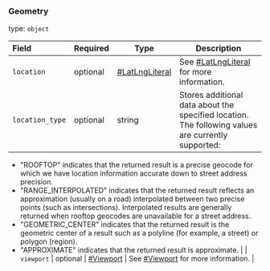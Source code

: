 <!--- This is a generated file, do not edit! -->
<!--- [START maps_http_schema_geometry] -->
<h3 class="schema-object" id="Geometry">Geometry</h3>

type: `object`

| Field           | Required | Type                                               | Description                                                                                                                                                                                                                                                                                                                                                                                                                                                                                                                                                                                                                                                                                                                                                                       |
| :-------------- | -------- | -------------------------------------------------- | --------------------------------------------------------------------------------------------------------------------------------------------------------------------------------------------------------------------------------------------------------------------------------------------------------------------------------------------------------------------------------------------------------------------------------------------------------------------------------------------------------------------------------------------------------------------------------------------------------------------------------------------------------------------------------------------------------------------------------------------------------------------------------- |
| `location`      | optional | [#LatLngLiteral](##LatLngLiteral "#LatLngLiteral") | See [#LatLngLiteral](##LatLngLiteral "#LatLngLiteral") for more information.                                                                                                                                                                                                                                                                                                                                                                                                                                                                                                                                                                                                                                                                                                      |
| `location_type` | optional | string                                             | Stores additional data about the specified location. The following values are currently supported:

-   "ROOFTOP" indicates that the returned result is a precise geocode for which we have location information accurate down to street address precision.
-   "RANGE_INTERPOLATED" indicates that the returned result reflects an approximation (usually on a road) interpolated between two precise points (such as intersections). Interpolated results are generally returned when rooftop geocodes are unavailable for a street address.
-   "GEOMETRIC_CENTER" indicates that the returned result is the geometric center of a result such as a polyline (for example, a street) or polygon (region).
-   "APPROXIMATE" indicates that the returned result is approximate. |
| `viewport`      | optional | [#Viewport](##Viewport "#Viewport")                | See [#Viewport](##Viewport "#Viewport") for more information.                                                                                                                                                                                                                                                                                                                                                                                                                                                                                                                                                                                                                                                                                                                     |

<!--- [END maps_http_schema_geometry] -->